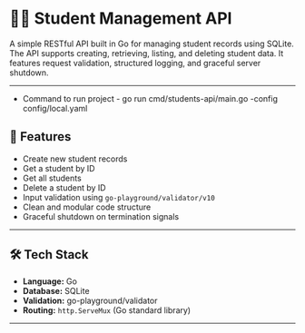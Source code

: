 # 🧑‍🎓 Student Management API

A simple RESTful API built in Go for managing student records using SQLite. The API supports creating, retrieving, listing, and deleting student data. It features request validation, structured logging, and graceful server shutdown.

---
- Command to run project  -  go run cmd/students-api/main.go -config config/local.yaml
## 🚀 Features

- Create new student records
- Get a student by ID
- Get all students
- Delete a student by ID
- Input validation using `go-playground/validator/v10`
- Clean and modular code structure
- Graceful shutdown on termination signals

---

## 🛠 Tech Stack

- **Language:** Go
- **Database:** SQLite
- **Validation:** go-playground/validator
- **Routing:** `http.ServeMux` (Go standard library)


---



